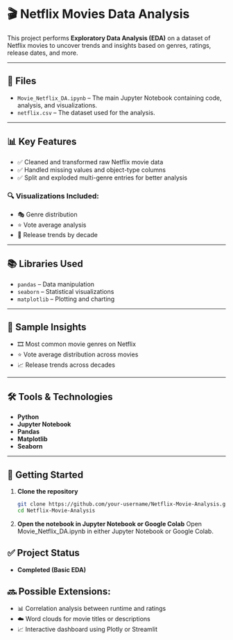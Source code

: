 # 🎬 Netflix Movies Data Analysis

This project performs **Exploratory Data Analysis (EDA)** on a dataset of Netflix movies to uncover trends and insights based on genres, ratings, release dates, and more.

---

## 📁 Files

- `Movie_Netflix_DA.ipynb` – The main Jupyter Notebook containing code, analysis, and visualizations.
- `netflix.csv` – The dataset used for the analysis.

---

## 📊 Key Features

- ✅ Cleaned and transformed raw Netflix movie data  
- ✅ Handled missing values and object-type columns  
- ✅ Split and exploded multi-genre entries for better analysis  

### 🔍 Visualizations Included:
- 🎭 Genre distribution
- ⭐ Vote average analysis
- 📅 Release trends by decade

---

## 📚 Libraries Used

- `pandas` – Data manipulation  
- `seaborn` – Statistical visualizations  
- `matplotlib` – Plotting and charting  

---

## 📌 Sample Insights

- 🎞️ Most common movie genres on Netflix  
- ⭐ Vote average distribution across movies  
- 📈 Release trends across decades  

---

## 🛠️ Tools & Technologies

- **Python**
- **Jupyter Notebook**
- **Pandas**
- **Matplotlib**
- **Seaborn**

---

## 🚀 Getting Started

1. **Clone the repository**  
   ```bash
   git clone https://github.com/your-username/Netflix-Movie-Analysis.git
   cd Netflix-Movie-Analysis
2. **Open the notebook in Jupyter Notebook or Google Colab**
    Open Movie_Netflix_DA.ipynb in either Jupyter Notebook or Google Colab.

## ✅ Project Status
- **Completed (Basic EDA)**

## 🔜 Possible Extensions:
- 📊 Correlation analysis between runtime and ratings
- ☁️ Word clouds for movie titles or descriptions
- 📈 Interactive dashboard using Plotly or Streamlit

